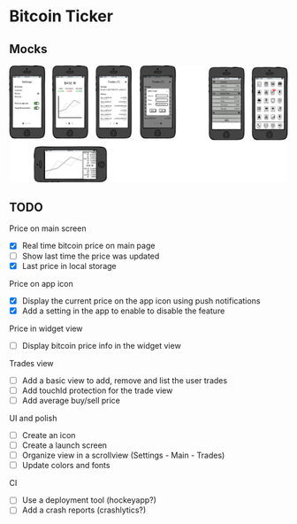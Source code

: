 # Bitcoin Ticker

## Mocks

![Mockup](./mockups/mock.png)

## TODO

Price on main screen
- [x] Real time bitcoin price on main page
- [ ] Show last time the price was updated
- [x] Last price in local storage

Price on app icon
- [x] Display the current price on the app icon using push notifications
- [x] Add a setting in the app to enable to disable the feature

Price in widget view
- [ ] Display bitcoin price info in the widget view

Trades view
- [ ] Add a basic view to add, remove and list the user trades
- [ ] Add touchId protection for the trade view
- [ ] Add average buy/sell price

UI and polish
- [ ] Create an icon
- [ ] Create a launch screen
- [ ] Organize view in a scrollview (Settings - Main - Trades)
- [ ] Update colors and fonts

CI
- [ ] Use a deployment tool (hockeyapp?)
- [ ] Add a crash reports (crashlytics?)

